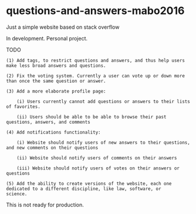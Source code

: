 # questions-and-answers-mabo2016
Just a simple website based on stack overflow

In development. Personal project.

TODO

	(1) Add tags, to restrict questions and answers, and thus help users make less broad answers and questions.

	(2) Fix the voting system. Currently a user can vote up or down more than once the same question or answer.

	(3) Add a more elaborate profile page:

		(i) Users currently cannot add questions or answers to their lists of favorites.

		(ii) Users should be able to be able to browse their past questions, answers, and comments

	(4) Add notifications functionality:

		(i) Website should notify users of new answers to their questions, and new comments on their questions

		(ii) Website should notify users of comments on their answers

		(iii) Website should notify users of votes on their answers or questions

	(5) Add the ability to create versions of the website, each one dedicated to a different discipline, like law, software, or 
	science.


This is not ready for production.
